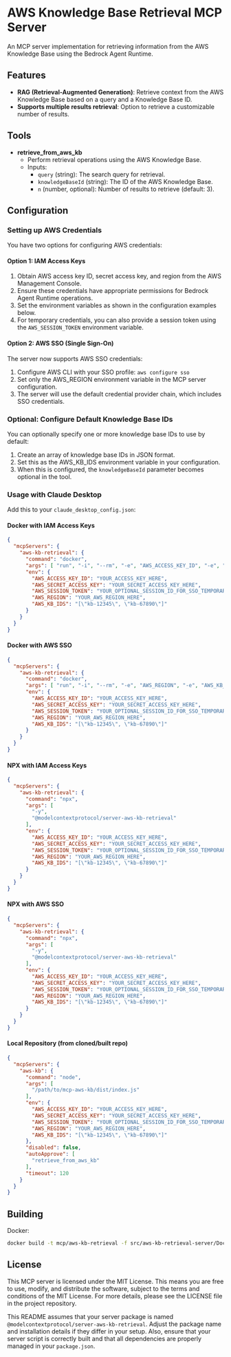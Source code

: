 # AWS Knowledge Base Retrieval MCP Server

An MCP server implementation for retrieving information from the AWS Knowledge Base using the Bedrock Agent Runtime.

## Features

- **RAG (Retrieval-Augmented Generation)**: Retrieve context from the AWS Knowledge Base based on a query and a Knowledge Base ID.
- **Supports multiple results retrieval**: Option to retrieve a customizable number of results.

## Tools

- **retrieve_from_aws_kb**
  - Perform retrieval operations using the AWS Knowledge Base.
  - Inputs:
    - `query` (string): The search query for retrieval.
    - `knowledgeBaseId` (string): The ID of the AWS Knowledge Base.
    - `n` (number, optional): Number of results to retrieve (default: 3).

## Configuration

### Setting up AWS Credentials

You have two options for configuring AWS credentials:

#### Option 1: IAM Access Keys

1. Obtain AWS access key ID, secret access key, and region from the AWS Management Console.
2. Ensure these credentials have appropriate permissions for Bedrock Agent Runtime operations.
3. Set the environment variables as shown in the configuration examples below.
4. For temporary credentials, you can also provide a session token using the `AWS_SESSION_TOKEN` environment variable.

#### Option 2: AWS SSO (Single Sign-On)

The server now supports AWS SSO credentials:

1. Configure AWS CLI with your SSO profile: `aws configure sso`
2. Set only the AWS_REGION environment variable in the MCP server configuration.
3. The server will use the default credential provider chain, which includes SSO credentials.

### Optional: Configure Default Knowledge Base IDs

You can optionally specify one or more knowledge base IDs to use by default:

1. Create an array of knowledge base IDs in JSON format.
2. Set this as the AWS_KB_IDS environment variable in your configuration.
3. When this is configured, the `knowledgeBaseId` parameter becomes optional in the tool.

### Usage with Claude Desktop

Add this to your `claude_desktop_config.json`:

#### Docker with IAM Access Keys

```json
{
  "mcpServers": {
    "aws-kb-retrieval": {
      "command": "docker",
      "args": [ "run", "-i", "--rm", "-e", "AWS_ACCESS_KEY_ID", "-e", "AWS_SECRET_ACCESS_KEY", "-e", "AWS_REGION", "-e", "AWS_KB_IDS", "mcp/aws-kb-retrieval-server" ],
      "env": {
        "AWS_ACCESS_KEY_ID": "YOUR_ACCESS_KEY_HERE",
        "AWS_SECRET_ACCESS_KEY": "YOUR_SECRET_ACCESS_KEY_HERE",
        "AWS_SESSION_TOKEN": "YOUR_OPTIONAL_SESSION_ID_FOR_SSO_TEMPORARY_CREDENTIALS_HERE",
        "AWS_REGION": "YOUR_AWS_REGION_HERE",
        "AWS_KB_IDS": "[\"kb-12345\", \"kb-67890\"]"
      }
    }
  }
}
```

#### Docker with AWS SSO

```json
{
  "mcpServers": {
    "aws-kb-retrieval": {
      "command": "docker",
      "args": [ "run", "-i", "--rm", "-e", "AWS_REGION", "-e", "AWS_KB_IDS", "-v", "${HOME}/.aws:/root/.aws", "mcp/aws-kb-retrieval-server" ],
      "env": {
        "AWS_ACCESS_KEY_ID": "YOUR_ACCESS_KEY_HERE",
        "AWS_SECRET_ACCESS_KEY": "YOUR_SECRET_ACCESS_KEY_HERE",
        "AWS_SESSION_TOKEN": "YOUR_OPTIONAL_SESSION_ID_FOR_SSO_TEMPORARY_CREDENTIALS_HERE",
        "AWS_REGION": "YOUR_AWS_REGION_HERE",
        "AWS_KB_IDS": "[\"kb-12345\", \"kb-67890\"]"
      }
    }
  }
}
```

#### NPX with IAM Access Keys

```json
{
  "mcpServers": {
    "aws-kb-retrieval": {
      "command": "npx",
      "args": [
        "-y",
        "@modelcontextprotocol/server-aws-kb-retrieval"
      ],
      "env": {
        "AWS_ACCESS_KEY_ID": "YOUR_ACCESS_KEY_HERE",
        "AWS_SECRET_ACCESS_KEY": "YOUR_SECRET_ACCESS_KEY_HERE",
        "AWS_SESSION_TOKEN": "YOUR_OPTIONAL_SESSION_ID_FOR_SSO_TEMPORARY_CREDENTIALS_HERE",
        "AWS_REGION": "YOUR_AWS_REGION_HERE",
        "AWS_KB_IDS": "[\"kb-12345\", \"kb-67890\"]"
      }
    }
  }
}
```

#### NPX with AWS SSO

```json
{
  "mcpServers": {
    "aws-kb-retrieval": {
      "command": "npx",
      "args": [
        "-y",
        "@modelcontextprotocol/server-aws-kb-retrieval"
      ],
      "env": {
        "AWS_ACCESS_KEY_ID": "YOUR_ACCESS_KEY_HERE",
        "AWS_SECRET_ACCESS_KEY": "YOUR_SECRET_ACCESS_KEY_HERE",
        "AWS_SESSION_TOKEN": "YOUR_OPTIONAL_SESSION_ID_FOR_SSO_TEMPORARY_CREDENTIALS_HERE",
        "AWS_REGION": "YOUR_AWS_REGION_HERE",
        "AWS_KB_IDS": "[\"kb-12345\", \"kb-67890\"]"
      }
    }
  }
}
```

#### Local Repository (from cloned/built repo)

```json
{
  "mcpServers": {
    "aws-kb": {
      "command": "node",
      "args": [
        "/path/to/mcp-aws-kb/dist/index.js"
      ],
      "env": {
        "AWS_ACCESS_KEY_ID": "YOUR_ACCESS_KEY_HERE",
        "AWS_SECRET_ACCESS_KEY": "YOUR_SECRET_ACCESS_KEY_HERE",
        "AWS_SESSION_TOKEN": "YOUR_OPTIONAL_SESSION_ID_FOR_SSO_TEMPORARY_CREDENTIALS_HERE",
        "AWS_REGION": "YOUR_AWS_REGION_HERE",
        "AWS_KB_IDS": "[\"kb-12345\", \"kb-67890\"]"
      },
      "disabled": false,
      "autoApprove": [
        "retrieve_from_aws_kb"
      ],
      "timeout": 120
    }
  }
}
```

## Building

Docker:

```sh
docker build -t mcp/aws-kb-retrieval -f src/aws-kb-retrieval-server/Dockerfile .
```

## License

This MCP server is licensed under the MIT License. This means you are free to use, modify, and distribute the software, subject to the terms and conditions of the MIT License. For more details, please see the LICENSE file in the project repository.

This README assumes that your server package is named `@modelcontextprotocol/server-aws-kb-retrieval`. Adjust the package name and installation details if they differ in your setup. Also, ensure that your server script is correctly built and that all dependencies are properly managed in your `package.json`.
